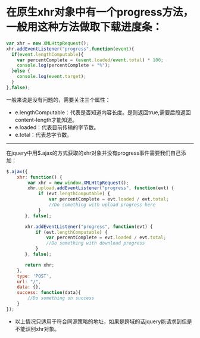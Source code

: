 # 在原生xhr对象中有一个progress方法，一般用这种方法做取下载进度条：

```js
var xhr = new XMLHttpRequest();
xhr.addEventListener("progress",function(event){
  if(event.lengthComputable){
    var percentComplete = (event.loaded/event.total) * 100;
    console.log(percentComplete + "%");
  }else {
    console.log(event.target);
  }
},false);
```

一般来说是没有问题的，需要关注三个属性：
- e.lengthComputable：代表是否知道内容长度。是则返回true,需要后段返回content-length才能知道。
- e.loaded：代表目前传输的字节数。
- e.total：代表总字节数。

-------
在jquery中用$.ajax的方式获取的xhr对象并没有progress事件需要我们自己添加：
```js
$.ajax({
    xhr: function() {
        var xhr = new window.XMLHttpRequest();
        xhr.upload.addEventListener("progress", function(evt) {
            if (evt.lengthComputable) {
                var percentComplete = evt.loaded / evt.total;
                //Do something with upload progress here
            }
       }, false);

       xhr.addEventListener("progress", function(evt) {
           if (evt.lengthComputable) {
               var percentComplete = evt.loaded / evt.total;
               //Do something with download progress
           }
       }, false);

       return xhr;
    },
    type: 'POST',
    url: "/",
    data: {},
    success: function(data){
        //Do something on success
    }
});
```

- 以上情况只适用于符合同源策略的地址，如果是跨域的话jquery能请求到但是不能识别xhr对象。
